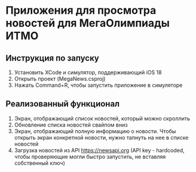 # Приложения для просмотра новостей для МегаОлимпиады ИТМО
## Инструкция по запуску
1. Установить XCode и симулятор, поддерживающий iOS 18
2. Открыть проект (MegaNews.csproj)
3. Нажать Command+R, чтобы запустить приложение в симуляторе

## Реализованный функционал
1. Экран, отображающий список новостей, который можно скроллить
2. Обновление списка новостей свайпом вниз
3. Экран, отображающий полную информацию о новости. Чтобы открыть экран конкретной новости, нужно тапнуть на нее в списке новостей
4. Загрузка новостей из API https://newsapi.org (API key - hardcoded, чтобы проверяющие могли быстро запустить, не вставляя собственный ключ)
